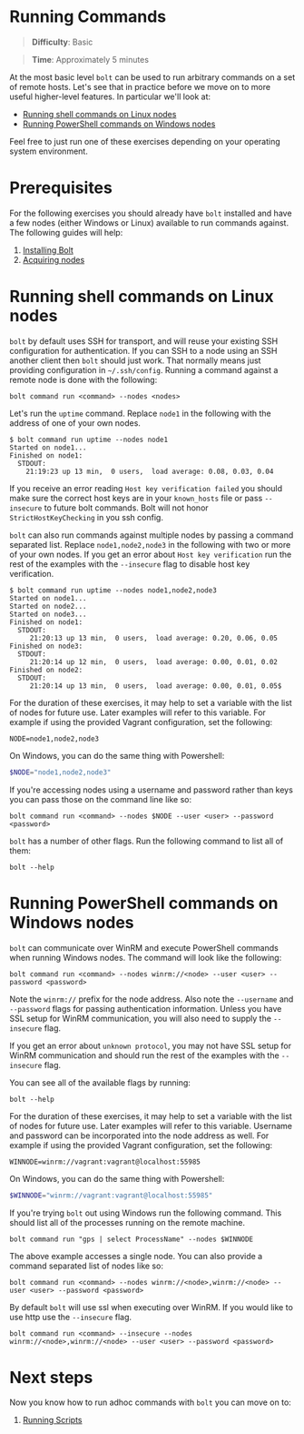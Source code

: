 # Running Commands

> **Difficulty**: Basic

> **Time**: Approximately 5 minutes

At the most basic level `bolt` can be used to run arbitrary commands on a set of remote hosts. Let's see that in practice before we move on to more useful higher-level features. In particular we'll look at:

- [Running shell commands on Linux nodes](#running-shell-commands-on-linux-nodes)
- [Running PowerShell commands on Windows nodes](#running-powershell-commands-on-windows-nodes)

Feel free to just run one of these exercises depending on your operating system environment.

# Prerequisites

For the following exercises you should already have `bolt` installed and have a few nodes (either Windows or Linux) available to run commands against. The following guides will help:

1. [Installing Bolt](../1-installing-bolt)
1. [Acquiring nodes](../2-acquiring-nodes)

# Running shell commands on Linux nodes

`bolt` by default uses SSH for transport, and will reuse your existing SSH configuration for authentication. If you can SSH to a node using an SSH another client then `bolt` should just work. That normally means just providing configuration in `~/.ssh/config`. Running a command against a remote node is done with the following:

```
bolt command run <command> --nodes <nodes>
```

Let's run the `uptime` command. Replace `node1` in the following with the address of one of your own nodes.

```
$ bolt command run uptime --nodes node1
Started on node1...
Finished on node1:
  STDOUT:
    21:19:23 up 13 min,  0 users,  load average: 0.08, 0.03, 0.04
```

If you receive an error reading `Host key verification failed` you should make sure the correct host keys are in your `known_hosts` file or pass `--insecure` to future bolt commands. Bolt will not honor `StrictHostKeyChecking` in you ssh config.

`bolt` can also run commands against multiple nodes by passing a command separated list. Replace `node1,node2,node3` in the following with two or more of your own nodes. If you get an error about `Host key verification` run the rest of the examples with the `--insecure` flag to disable host key verification.

```
$ bolt command run uptime --nodes node1,node2,node3
Started on node1...
Started on node2...
Started on node3...
Finished on node1:
  STDOUT:
     21:20:13 up 13 min,  0 users,  load average: 0.20, 0.06, 0.05
Finished on node3:
  STDOUT:
     21:20:14 up 12 min,  0 users,  load average: 0.00, 0.01, 0.02
Finished on node2:
  STDOUT:
     21:20:14 up 13 min,  0 users,  load average: 0.00, 0.01, 0.05$
```

For the duration of these exercises, it may help to set a variable with the list of nodes for future use. Later examples will refer to this variable. For example if using the provided Vagrant configuration, set the following:

```
NODE=node1,node2,node3
```

On Windows, you can do the same thing with Powershell:

```powershell
$NODE="node1,node2,node3"
```

If you're accessing nodes using a username and password rather than keys you can pass those on the command line like so:

```
bolt command run <command> --nodes $NODE --user <user> --password <password>
```

`bolt` has a number of other flags. Run the following command to list all of them:

```
bolt --help
```


# Running PowerShell commands on Windows nodes

`bolt` can communicate over WinRM and execute PowerShell commands when running Windows nodes. The command will look like the following:

```
bolt command run <command> --nodes winrm://<node> --user <user> --password <password>
```

Note the `winrm://` prefix for the node address. Also note the `--username` and `--password` flags for passing authentication information. Unless you have SSL setup for WinRM communication, you will also need to supply the `--insecure` flag.

If you get an error about `unknown protocol`, you may not have SSL setup for WinRM communication and should run the rest of the examples with the `--insecure` flag.

You can see all of the available flags by running:

```
bolt --help
```

For the duration of these exercises, it may help to set a variable with the list of nodes for future use. Later examples will refer to this variable. Username and password can be incorporated into the node address as well. For example if using the provided Vagrant configuration, set the following:

```
WINNODE=winrm://vagrant:vagrant@localhost:55985
```

On Windows, you can do the same thing with Powershell:

```powershell
$WINNODE="winrm://vagrant:vagrant@localhost:55985"
```

If you're trying `bolt` out using Windows run the following command. This should list all of the processes running on the remote machine.

```
bolt command run "gps | select ProcessName" --nodes $WINNODE
```

The above example accesses a single node. You can also provide a command separated list of nodes like so:

```
bolt command run <command> --nodes winrm://<node>,winrm://<node> --user <user> --password <password>
```

By default `bolt` will use ssl when executing over WinRM.  If you would like to use http use the `--insecure` flag.  
```
bolt command run <command> --insecure --nodes winrm://<node>,winrm://<node> --user <user> --password <password>
```
# Next steps

Now you know how to run adhoc commands with `bolt` you can move on to:

1. [Running Scripts](../4-running-scripts)
